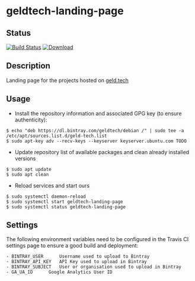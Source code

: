 # geldtech-landing-page

## Status

[![Build Status](https://travis-ci.org/geld-tech/geldtech-landing-page.svg?branch=master)](https://travis-ci.org/geld-tech/geldtech-landing-page) [ ![Download](https://api.bintray.com/packages/geldtech/debian/geldtech-landing-page/images/download.svg)](https://bintray.com/geldtech/debian/geldtech-landing-page#files)


## Description

Landing page for the projects hosted on <a href="http://www.geld.tech">geld.tech</a>


## Usage

* Install the repository information and associated GPG key (to ensure authenticity):
```
$ echo "deb https://dl.bintray.com/geldtech/debian /" | sudo tee -a /etc/apt/sources.list.d/geld-tech.list
$ sudo apt-key adv --recv-keys --keyserver keyserver.ubuntu.com TODO
```

* Update repository list of available packages and clean already installed versions
```
$ sudo apt update
$ sudo apt clean
```

* Reload services and start ours
```
$ sudo systemctl daemon-reload
$ sudo systemctl start geldtech-landing-page
$ sudo systemctl status geldtech-landing-page
```

## Settings

The following environment variables need to be configured in the Travis CI settings page to ensure a good build and deployment:

```
- BINTRAY_USER		Username used to upload to Bintray
- BINTRAY_API_KEY	API Key used to upload in Bintray
- BINTRAY_SUBJECT	User or organisation used to upload in Bintray
- GA_UA_ID		Google Analytics User ID
```

